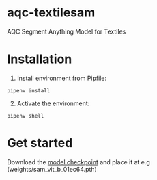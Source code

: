 # aqc-textilesam
AQC Segment Anything Model for Textiles

# Installation
1. Install environment from Pipfile:
```
pipenv install
```
2. Activate the environment:
```
pipenv shell
```
# Get started
Download the [model checkpoint](https://dl.fbaipublicfiles.com/segment_anything/sam_vit_h_4b8939.pth) and place it at e.g (weights/sam_vit_b_01ec64.pth)